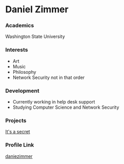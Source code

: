 # Daniel Zimmer
### Academics
Washington State University
### Interests
- Art
- Music
- Philosophy 
- Network Security
not in that order
### Development
- Currently working in help desk support
- Studying Computer Science and Network Security
### Projects
[It's a secret](https://github.com/daniezimmer/Encryption)
### Profile Link
[daniezimmer](https://github.com/daniezimmer)
